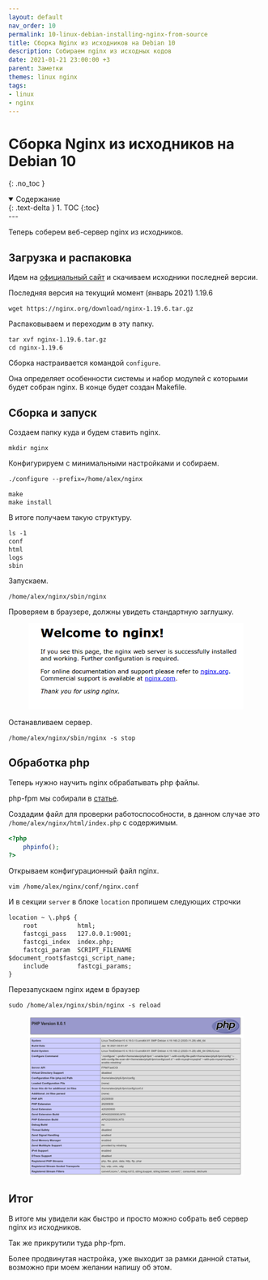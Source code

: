 ```yaml
---
layout: default
nav_order: 10
permalink: 10-linux-debian-installing-nginx-from-source
title: Сборка Nginx из исходников на Debian 10
description: Собираем nginx из исходных кодов
date: 2021-01-21 23:00:00 +3
parent: Заметки
themes: linux nginx
tags:
- linux
- nginx
---
```


# Сборка Nginx из исходников на Debian 10
{: .no_toc }

<details open markdown="block">
  <summary>
    Содержание
  </summary>
  {: .text-delta }
1. TOC
{:toc}
</details>
---

Теперь соберем веб-сервер nginx из исходников.

## Загрузка и распаковка

Идем на [официальный сайт](https://nginx.org/) и скачиваем исходники последней версии.

Последняя версия на текущий момент (январь 2021) 1.19.6

```shell
wget https://nginx.org/download/nginx-1.19.6.tar.gz
```

Распаковываем и переходим в эту папку.

```shell
tar xvf nginx-1.19.6.tar.gz
cd nginx-1.19.6
```

Сборка настраивается командой `configure`.

Она определяет особенности системы и набор модулей с которыми будет собран nginx.
В конце будет создан Makefile.

## Сборка и запуск

Создаем папку куда и будем ставить nginx.

```shell
mkdir nginx
```

Конфигурируем с минимальными настройками и собираем.

```shell
./configure --prefix=/home/alex/nginx
```

```shell
make
make install
```

В итоге получаем такую структуру.

```shell
ls -1
conf
html
logs
sbin
```

Запускаем.

```shell
/home/alex/nginx/sbin/nginx
```

Проверяем в браузере, должны увидеть стандартную заглушку.

<figure>
  <img src="/assets/images/notes/10/welcome-nginx.png" alt="nginx"  data-action="zoom">
</figure>

Останавливаем сервер.

```shell
/home/alex/nginx/sbin/nginx -s stop
```

## Обработка php

Теперь нужно научить nginx обрабатывать php файлы.

php-fpm мы собирали в [статье](https://lexusalex.ru/9-linux-debian-installing-php-fpm).

Создадим файл для проверки работоспособности, в данном случае это `/home/alex/nginx/html/index.php` с содержимым.

```php
<?php
    phpinfo();
?>
```

Открываем конфигурационный файл nginx.

```shell
vim /home/alex/nginx/conf/nginx.conf
```

И в секции `server` в блоке `location` пропишем следующих строчки

```nginx
location ~ \.php$ {
    root           html;
    fastcgi_pass   127.0.0.1:9001;
    fastcgi_index  index.php;
    fastcgi_param  SCRIPT_FILENAME  $document_root$fastcgi_script_name;
    include        fastcgi_params;
}
```

Перезапускаем nginx идем в браузер

```shell
sudo /home/alex/nginx/sbin/nginx -s reload
```

<figure>
  <img src="/assets/images/notes/10/php-fpm.png" alt="php-fpm"  data-action="zoom">
</figure>

## Итог

В итоге мы увидели как быстро и просто можно собрать веб сервер nginx из исходников.

Так же прикрутили туда php-fpm.

Более продвинутая настройка, уже выходит за рамки данной статьи, возможно при моем желании напишу об этом.